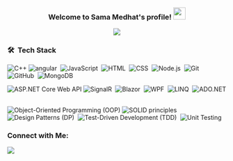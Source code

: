 <h3 align="center">
  Welcome to Sama Medhat's profile!
  <img src="https://media.giphy.com/media/hvRJCLFzcasrR4ia7z/giphy.gif" width="28">
</h3>

<!-- Typing SVG by DenverCoder1 - https://github.com/DenverCoder1/readme-typing-svg -->
<p align="center">
  <a href="https://github.com/DenverCoder1/readme-typing-svg"><img src="https://readme-typing-svg.herokuapp.com/?lines=Computer%20Science%20;Always%20learning%20new%20things&font=Fira%20Code&center=true&width=440&height=45&color=f75c7e&vCenter=true&size=22"></a>
</p> 


### 🛠 &nbsp;Tech Stack
![C++](https://img.shields.io/badge/C++-00599C?style=flat&logo=c%2B%2B&logoColor=white)
![angular](https://img.shields.io/badge/-angular%20-05122A?style=flat&logo=angular)&nbsp;
![JavaScript](https://img.shields.io/badge/-JavaScript-05122A?style=flat&logo=javascript)&nbsp;
![HTML](https://img.shields.io/badge/-HTML-05122A?style=flat&logo=HTML5)&nbsp;
![CSS](https://img.shields.io/badge/-CSS-05122A?style=flat&logo=CSS3&logoColor=1572B6)&nbsp;
![Node.js](https://img.shields.io/badge/-Node.js-05122A?style=flat&logo=node.js&logoColor=339933)&nbsp;
![Git](https://img.shields.io/badge/-Git-05122A?style=flat&logo=git)&nbsp;
![GitHub](https://img.shields.io/badge/-GitHub-05122A?style=flat&logo=github)&nbsp;
![MongoDB](https://img.shields.io/badge/-MongoDB-05122A?style=flat&logo=MongoDB)&nbsp;

![ASP.NET Core Web API](https://img.shields.io/badge/-ASP.NET%20Core%20Web%20API-05122A?style=flat&logo=.net)
![SignalR](https://img.shields.io/badge/-SignalR-05122A?style=flat&logo=signalr)&nbsp;
![Blazor](https://img.shields.io/badge/-Blazor-05122A?style=flat&logo=blazor)&nbsp;
![WPF](https://img.shields.io/badge/-WPF-05122A?style=flat&logo=windows)&nbsp;
![LINQ](https://img.shields.io/badge/-LINQ-05122A?style=flat&logo=.net)&nbsp;
![ADO.NET](https://img.shields.io/badge/-ADO.NET-05122A?style=flat&logo=.net)&nbsp;


![Object-Oriented Programming (OOP)](https://img.shields.io/badge/-Object--Oriented%20Programming%20(OOP)-05122A?style=flat)
![SOLID principles](https://img.shields.io/badge/-SOLID%20principles-05122A?style=flat)&nbsp;
![Design Patterns (DP)](https://img.shields.io/badge/-Design%20Patterns%20(DP)-05122A?style=flat)&nbsp;
![Test-Driven Development (TDD)](https://img.shields.io/badge/-Test--Driven%20Development%20(TDD)-05122A?style=flat)&nbsp;
![Unit Testing](https://img.shields.io/badge/-Unit%20Testing-05122A?style=flat)&nbsp;

### Connect with Me:
<p align="start">
<a href="https://www.linkedin.com/in/sama-medhat-4bb5241b0/" target="_blank"><img src="www.linkedin.com/in/sama-medhat?style=for-the-badge&logo=Linkedin&logoColor=white"/></a>
</p>
